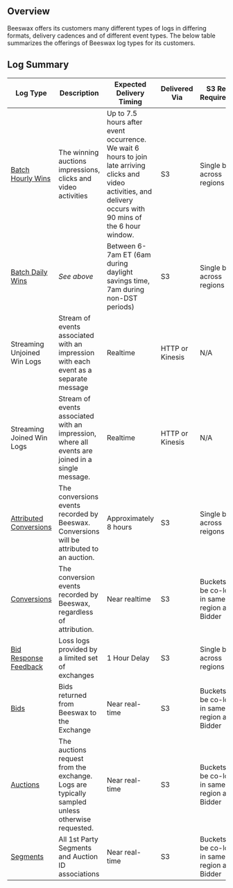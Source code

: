 ## Overview

Beeswax offers its customers many different types of logs in differing formats, delivery cadences and of different event types. The below table summarizes the offerings of Beeswax log types for its customers.

## Log Summary

| Log Type | Description | Expected Delivery Timing | Delivered Via | S3 Region Requirements | Supported Delivery Formats | Log Headers GitHub | More Information |
| -------- | ----------- | ------------------------ | ------------- | --------- | --------------- | ------------------ | ---------------- |
| [Batch Hourly Wins](https://github.com/BeeswaxIO/beeswax-api/blob/master/beeswax/logs/batch/schemas/win_logs_schema.md) | The winning auctions impressions, clicks and video activities | Up to 7.5 hours after event occurrence. We wait 6 hours to join late arriving clicks and video activities, and delivery occurs with 90 mins of the 6 hour window. | S3 | Single bucket across regions | Gzipped CSV or Parquet | [Link](https://github.com/BeeswaxIO/beeswax-api/blob/master/beeswax/logs/batch/headers/win_log_headers.csv) | Batch files are joined, which means bid, click and activity data matched against impression data will be included |
| [Batch Daily Wins](https://github.com/BeeswaxIO/beeswax-api/blob/master/beeswax/logs/batch/schemas/win_logs_schema.md) | *See above* | Between 6-7am ET (6am during daylight savings time, 7am during non-DST periods) | S3 | Single bucket across regions | Gzipped CSV or Parquet | [Link](https://github.com/BeeswaxIO/beeswax-api/blob/master/beeswax/logs/batch/headers/win_log_headers.csv) | *See above* |
| Streaming Unjoined Win Logs | Stream of events associated with an impression with each event as a separate message | Realtime | HTTP or Kinesis | N/A | Protobuf or JSON (HTTP Only) | TBD | Does not include the RequestLogMessage. |
| Streaming Joined Win Logs | Stream of events associated with an impression, where all events are joined in a single message. | Realtime | HTTP or Kinesis | N/A | Protobuf or JSON | TBD | RequestLogMessage is included when available. ConversionEventMessages will not be included. |
| [Attributed Conversions](https://github.com/BeeswaxIO/beeswax-api/blob/master/beeswax/logs/batch/schemas/attributed_conversion_logs_schema.md) | The conversions events recorded by Beeswax. Conversions will be attributed to an auction. | Approximately 8 hours | S3 | Single bucket across reigons | Gzipped CSV or Parquet | [Link](https://github.com/BeeswaxIO/beeswax-api/blob/master/beeswax/logs/batch/headers/attributed_conversion_log_headers.csv) | Logs are unjoined, and may need to be joined to win logs based on use case. |
| [Conversions](https://github.com/BeeswaxIO/beeswax-api/blob/master/beeswax/logs/batch/schemas/conversion_logs_schema.md) | The conversion events recorded by Beeswax, regardless of attribution. | Near realtime | S3 | Buckets must be co-located in same region as Bidder | Gzipped CSV | [Link](https://github.com/BeeswaxIO/beeswax-api/blob/master/beeswax/logs/batch/headers/conversion_log_headers.csv) | Logs are unjoined, and may need to be joined to win logs based on use case. |
| [Bid Response Feedback](https://github.com/BeeswaxIO/beeswax-api/blob/master/beeswax/logs/batch/schemas/loss_logs_schema.md) | Loss logs provided by a limited set of exchanges | 1 Hour Delay | S3 | Single bucket across regions | Gzipped CSV | [Link](https://github.com/BeeswaxIO/beeswax-api/blob/master/beeswax/logs/batch/headers/bid_response_feedback_logs.csv) | Google Documentation on Bid Response Feedback(https://developers.google.com/authorized-buyers/rtb/request-guide#realtime-feedback) |
| [Bids](https://github.com/BeeswaxIO/beeswax-api/blob/master/beeswax/logs/batch/schemas/bid_logs_schema.md) | Bids returned from Beeswax to the Exchange | Near real-time | S3 | Buckets must be co-located in same region as Bidder | Gzipped CSV | [Link](https://github.com/BeeswaxIO/beeswax-api/blob/master/beeswax/logs/batch/headers/bid_log_headers.csv) | Bid logs are mainly used to calculate win rates on any dimension that comes through on the bid & win logs, which you can then use to improve your bidding strategies. Often, clients that use a custom bidding agent will log the bids themselves. |
| [Auctions](https://github.com/BeeswaxIO/beeswax-api/blob/master/beeswax/logs/batch/schemas/auction_logs_schema.md) | The auctions request from the exchange. Logs are typically sampled unless otherwise requested. | Near real-time | S3 | Buckets must be co-located in same region as Bidder | Gzipped CSV | [Link](https://github.com/BeeswaxIO/beeswax-api/blob/master/beeswax/logs/batch/headers/auction_log_headers.csv) | Auction Logs can be used for inventory analytics. You can use the data to inform future bidding strategies. Importantly, per your agreement with Beeswax, these logs can never be used to create derivative segments for your use or resale. For example, you may not record the User IDs that come through on the bid requests and retarget those users in a different auction. |
| [Segments](https://github.com/BeeswaxIO/beeswax-api/blob/master/beeswax/logs/batch/schemas/segment_logs_schema.md) | All 1st Party Segments and Auction ID associations | Near real-time | S3 | Buckets must be co-located in same region as Bidder | Gzipped CSV | [Link](https://github.com/BeeswaxIO/beeswax-api/blob/master/beeswax/logs/batch/headers/segment_log_headers.csv) | |
